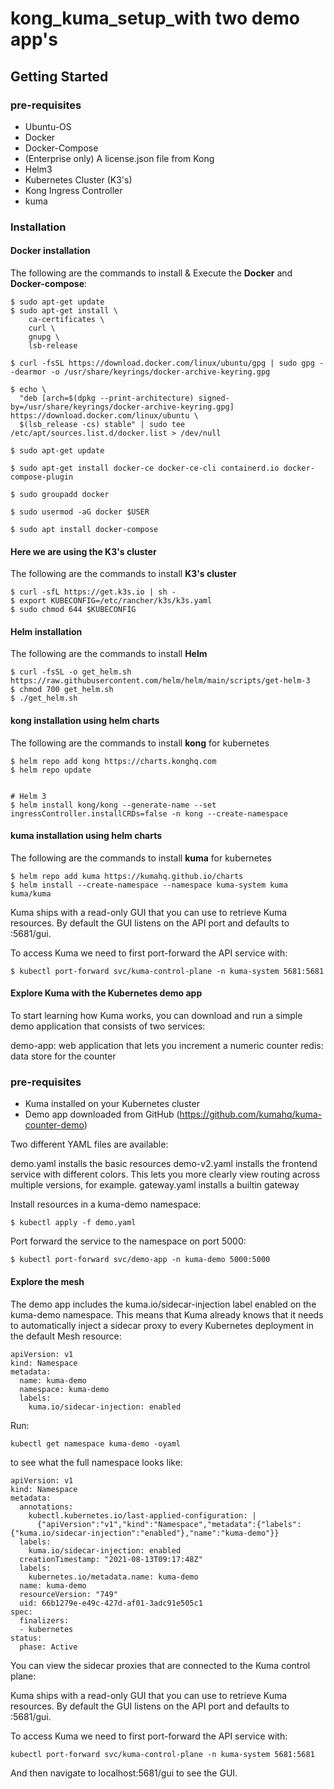# kong_kuma_setup_with two demo app's

## Getting Started

### pre-requisites

* Ubuntu-OS
* Docker
* Docker-Compose
* (Enterprise only) A license.json file from Kong
* Helm3
* Kubernetes Cluster (K3's)
* Kong Ingress Controller
* kuma


### Installation

 #### Docker installation
 The following are the commands to install & Execute the  **Docker** and  **Docker-compose**:

```
$ sudo apt-get update
$ sudo apt-get install \
    ca-certificates \
    curl \
    gnupg \
    lsb-release

$ curl -fsSL https://download.docker.com/linux/ubuntu/gpg | sudo gpg --dearmor -o /usr/share/keyrings/docker-archive-keyring.gpg

$ echo \
  "deb [arch=$(dpkg --print-architecture) signed-by=/usr/share/keyrings/docker-archive-keyring.gpg] https://download.docker.com/linux/ubuntu \
  $(lsb_release -cs) stable" | sudo tee /etc/apt/sources.list.d/docker.list > /dev/null

$ sudo apt-get update

$ sudo apt-get install docker-ce docker-ce-cli containerd.io docker-compose-plugin

$ sudo groupadd docker

$ sudo usermod -aG docker $USER

$ sudo apt install docker-compose

```
 #### Here we are using the K3's cluster
 The following are the commands to install **K3's cluster**
```
$ curl -sfL https://get.k3s.io | sh -
$ export KUBECONFIG=/etc/rancher/k3s/k3s.yaml
$ sudo chmod 644 $KUBECONFIG

```

#### Helm  installation
 The following are the commands to install  **Helm** 
```
$ curl -fsSL -o get_helm.sh https://raw.githubusercontent.com/helm/helm/main/scripts/get-helm-3
$ chmod 700 get_helm.sh
$ ./get_helm.sh

```

#### kong  installation using helm charts
 The following are the commands to install  **kong** for kubernetes
```
$ helm repo add kong https://charts.konghq.com
$ helm repo update


# Helm 3
$ helm install kong/kong --generate-name --set ingressController.installCRDs=false -n kong --create-namespace

```

#### kuma installation using helm charts
 The following are the commands to install  **kuma** for kubernetes
```
$ helm repo add kuma https://kumahq.github.io/charts
$ helm install --create-namespace --namespace kuma-system kuma kuma/kuma

```

Kuma ships with a read-only GUI that you can use to retrieve Kuma resources. By default the GUI listens on the API port and defaults to :5681/gui.

To access Kuma we need to first port-forward the API service with:

```
$ kubectl port-forward svc/kuma-control-plane -n kuma-system 5681:5681

```
####  Explore Kuma with the Kubernetes demo app

To start learning how Kuma works, you can download and run a simple demo application that consists of two services:

demo-app: web application that lets you increment a numeric counter
redis: data store for the counter

### pre-requisites

* Kuma installed on your Kubernetes cluster
* Demo app downloaded from GitHub (https://github.com/kumahq/kuma-counter-demo)

Two different YAML files are available:

demo.yaml installs the basic resources
demo-v2.yaml installs the frontend service with different colors. This lets you more clearly view routing across multiple versions, for example.
gateway.yaml installs a builtin gateway

Install resources in a kuma-demo namespace:
```
$ kubectl apply -f demo.yaml

```
Port forward the service to the namespace on port 5000:
```
$ kubectl port-forward svc/demo-app -n kuma-demo 5000:5000

```

####  Explore the mesh

The demo app includes the kuma.io/sidecar-injection label enabled on the kuma-demo namespace. This means that Kuma already knows that it needs to automatically inject a sidecar proxy to every Kubernetes deployment in the default Mesh resource:

```
apiVersion: v1
kind: Namespace
metadata:
  name: kuma-demo
  namespace: kuma-demo
  labels:
    kuma.io/sidecar-injection: enabled

```
Run:

```
kubectl get namespace kuma-demo -oyaml

```

to see what the full namespace looks like:


```
apiVersion: v1
kind: Namespace
metadata:
  annotations:
    kubectl.kubernetes.io/last-applied-configuration: |
      {"apiVersion":"v1","kind":"Namespace","metadata":{"labels":{"kuma.io/sidecar-injection":"enabled"},"name":"kuma-demo"}}
  labels:
    kuma.io/sidecar-injection: enabled
  creationTimestamp: "2021-08-13T09:17:48Z"
  labels:
    kubernetes.io/metadata.name: kuma-demo
  name: kuma-demo
  resourceVersion: "749"
  uid: 66b1279e-e49c-427d-af01-3adc91e505c1
spec:
  finalizers:
  - kubernetes
status:
  phase: Active

```

You can view the sidecar proxies that are connected to the Kuma control plane:

Kuma ships with a read-only GUI that you can use to retrieve Kuma resources. By default the GUI listens on the API port and defaults to :5681/gui.

To access Kuma we need to first port-forward the API service with:

```
kubectl port-forward svc/kuma-control-plane -n kuma-system 5681:5681

```
And then navigate to localhost:5681/gui to see the GUI.
